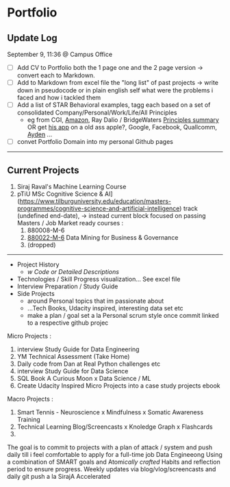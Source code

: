 # Portfolio


## Update Log

September 9, 11:36 @ Campus Office

- [ ] Add CV to Portfolio both the 1 page one and the 2 page version -> convert each to Markdown. 
- [ ] Add to Markdown from excel file the "long list" of past projects -> write down in pseudocode or in plain english self what were the problems i faced and how i tackled them
- [ ] Add a list of STAR Behavioral examples, tagg each based on a set of consolidated Company/Personal/Work/Life/All Principles 
   - eg from CGI, [Amazon](https://trello.com/b/C6un8Sor), Ray Dalio / BridgeWaters [Principles summary](https://1drv.ms/b/s!Aj1bQvQJu_c1vz3Ho6fwUG2dTix6?e=QZL3rb)  OR get [his app](https://apps.apple.com/us/app/principles-in-action/id1211294305?_branch_match_id=487555809464716762) on a old ass apple?, Google, Facebook, Quallcomm, [Ayden](https://www.linkedin.com/posts/adyen_peopleofadyen-thisisadyen-fintech-activity-6576703083257044993-MxZS)   ...
- [ ] convet Portfolio Domain into my personal Github pages

---

## Current Projects

1) Siraj Raval's Machine Learning Course
2) pTiU MSc Cognitive Science & AI](https://www.tilburguniversity.edu/education/masters-programmes/cognitive-science-and-artificial-intelligence) track (undefined end-date), -> instead current block focused on passing Masters / Job Market ready courses :
   1) 880008-M-6
   2) [880022-M-6](https://tilburguniversity.instructure.com/courses/1628) Data Mining for Business & Governance
   3) (dropped)


---

- Project History 
  - *w Code or Detailed Descriptions*
- Technologies / Skill Progress visualization... See excel file
- Interview Preparation / Study Guide
- Side Projects 
  - around Personal topics that im passionate about 
  - ...Tech Books, Udacity inspired, interesting data set etc
  - make a plan / goal set a la Personal scrum style once commit linked to a respective github projec

Micro Projects : 

1. interview Study Guide for Data Engineering
1. YM Technical Assessment (Take Home)
1. Daily code from Dan at Real Python challenges etc
1. interview Study Guide for Data Science
1. SQL Book A Curious Moon x Data Science / ML 
1. Create Udacity Inspired Micro Projects into a case study projects ebook

Macro Projects :
1. Smart Tennis - Neuroscience x Mindfulness x Somatic Awareness Training
1. Technical Learning Blog/Screencasts x Knoledge Graph x Flashcards
1. 

The goal is to commit to projects with a plan of attack / system and push daily till i feel comfortable to apply for a full-time job Data Engineeong 
Using a combination of SMART goals and Atomi*cally crafted* Habits  and reflection  period to ensure progress.
Weekly updates via blog/vlog/screencasts and daily git push a la SirajA Accelerated
